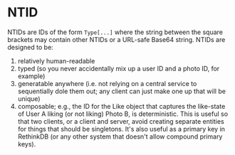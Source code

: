 # NTID

NTIDs are IDs of the form `Type[...]` where the string between the square brackets may contain other NTIDs or a URL-safe Base64 string. NTIDs are designed to be:

1. relatively human-readable
2. typed (so you never accidentally mix up a user ID and a photo ID, for example)
3. generatable anywhere (i.e. not relying on a central service to sequentially dole them out; any client can just make one up that will be unique)
4. composable; e.g., the ID for the Like object that captures the like-state of User A liking (or not liking) Photo B, is deterministic. This is useful so that two clients, or a client and server, avoid creating separate entities for things that should be singletons. It's also useful as a primary key in RethinkDB (or any other system that doesn't allow compound primary keys).
